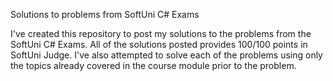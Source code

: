 Solutions to problems from SoftUni C# Exams

I've created this repository to post my solutions to the problems from the SoftUni C# Exams. All of the solutions posted provides 100/100 points in SoftUni Judge. I've also attempted to solve each of the problems using only the topics already covered in the course module prior to the problem.
